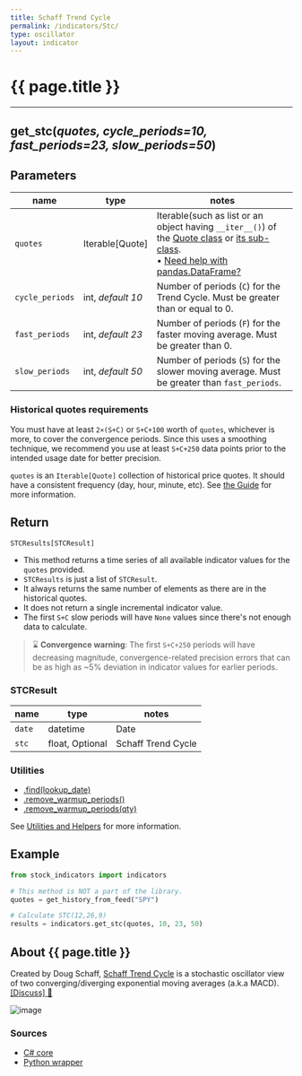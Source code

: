 ```yaml
---
title: Schaff Trend Cycle
permalink: /indicators/Stc/
type: oscillator
layout: indicator
---
```


# {{ page.title }}

<hr>

## **get_stc**(*quotes, cycle_periods=10, fast_periods=23, slow_periods=50*)

## Parameters

| name | type | notes
| -- |-- |--
| `quotes` | Iterable[Quote] | Iterable(such as list or an object having `__iter__()`) of the [Quote class]({{site.baseurl}}/guide/#historical-quotes) or [its sub-class]({{site.baseurl}}/guide/#using-custom-quote-classes). <br><span class='qna-dataframe'> • [Need help with pandas.DataFrame?]({{site.baseurl}}/guide/#using-pandasdataframe)</span>
| `cycle_periods` | int, *default 10* | Number of periods (`C`) for the Trend Cycle.  Must be greater than or equal to 0.
| `fast_periods` | int, *default 23* | Number of periods (`F`) for the faster moving average.  Must be greater than 0.
| `slow_periods` | int, *default 50* | Number of periods (`S`) for the slower moving average.  Must be greater than `fast_periods`.

### Historical quotes requirements

You must have at least `2×(S+C)` or `S+C+100` worth of `quotes`, whichever is more, to cover the convergence periods.  Since this uses a smoothing technique, we recommend you use at least `S+C+250` data points prior to the intended usage date for better precision.

`quotes` is an `Iterable[Quote]` collection of historical price quotes.  It should have a consistent frequency (day, hour, minute, etc).  See [the Guide]({{site.baseurl}}/guide/#historical-quotes) for more information.

## Return

```python
STCResults[STCResult]
```

- This method returns a time series of all available indicator values for the `quotes` provided.
- `STCResults` is just a list of `STCResult`.
- It always returns the same number of elements as there are in the historical quotes.
- It does not return a single incremental indicator value.
- The first `S+C` slow periods will have `None` values since there's not enough data to calculate.

> :hourglass: **Convergence warning**: The first `S+C+250` periods will have decreasing magnitude, convergence-related precision errors that can be as high as ~5% deviation in indicator values for earlier periods.

### STCResult

| name | type | notes
| -- |-- |--
| `date` | datetime | Date
| `stc` | float, Optional | Schaff Trend Cycle

### Utilities

- [.find(lookup_date)]({{site.baseurl}}/utilities#find-indicator-result-by-date)
- [.remove_warmup_periods()]({{site.baseurl}}/utilities#remove-warmup-periods)
- [.remove_warmup_periods(qty)]({{site.baseurl}}/utilities#remove-warmup-periods)

See [Utilities and Helpers]({{site.baseurl}}/utilities#utilities-for-indicator-results) for more information.

## Example

```python
from stock_indicators import indicators

# This method is NOT a part of the library.
quotes = get_history_from_feed("SPY")

# Calculate STC(12,26,9)
results = indicators.get_stc(quotes, 10, 23, 50)
```

## About {{ page.title }}

Created by Doug Schaff, [Schaff Trend Cycle](https://www.investopedia.com/articles/forex/10/schaff-trend-cycle-indicator.asp) is a stochastic oscillator view of two converging/diverging exponential moving averages (a.k.a MACD).
[[Discuss] :speech_balloon:]({{site.github.base_repository_url}}/discussions/570 "Community discussion about this indicator")

![image]({{site.charturl}}/Stc.png)

### Sources

- [C# core]({{site.base_sourceurl}}/s-z/Stc/Stc.cs)
- [Python wrapper]({{site.sourceurl}}/stc.py)
